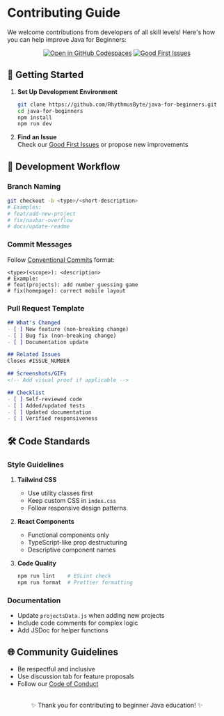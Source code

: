 # Contributing Guide

We welcome contributions from developers of all skill levels! Here's how you can help improve Java for Beginners:

<div align="center">

[![Open in GitHub Codespaces](https://img.shields.io/badge/Open%20in-Codespaces-4f46e5?style=flat-square)](https://codespaces.new/RhythmusByte/java-for-beginners)
[![Good First Issues](https://img.shields.io/badge/-Good%20First%20Issue-4f46e5?style=flat-square)](https://github.com/RhythmusByte/java-for-beginners/issues?q=is%3Aopen+is%3Aissue+label%3A%22good+first+issue%22)

</div>

## 🚀 Getting Started

1. **Set Up Development Environment**
   ```bash
   git clone https://github.com/RhythmusByte/java-for-beginners.git
   cd java-for-beginners
   npm install
   npm run dev
   ```

2. **Find an Issue**  
   Check our [Good First Issues](https://github.com/RhythmusByte/java-for-beginners/issues?q=is%3Aopen+is%3Aissue+label%3A%22good+first+issue%22) or propose new improvements

## 🔄 Development Workflow

### Branch Naming
```bash
git checkout -b <type>/<short-description>
# Examples:
# feat/add-new-project
# fix/navbar-overflow
# docs/update-readme
```

### Commit Messages
Follow [Conventional Commits](https://www.conventionalcommits.org) format:
```
<type>(<scope>): <description>
# Example:
# feat(projects): add number guessing game
# fix(homepage): correct mobile layout
```

### Pull Request Template
```markdown
## What's Changed
- [ ] New feature (non-breaking change)
- [ ] Bug fix (non-breaking change)
- [ ] Documentation update

## Related Issues
Closes #ISSUE_NUMBER

## Screenshots/GIFs
<!-- Add visual proof if applicable -->

## Checklist
- [ ] Self-reviewed code
- [ ] Added/updated tests
- [ ] Updated documentation
- [ ] Verified responsiveness
```

## 🛠 Code Standards

### Style Guidelines
1. **Tailwind CSS**  
   - Use utility classes first
   - Keep custom CSS in `index.css`
   - Follow responsive design patterns

2. **React Components**
   - Functional components only
   - TypeScript-like prop destructuring
   - Descriptive component names

3. **Code Quality**
   ```bash
   npm run lint    # ESLint check
   npm run format  # Prettier formatting
   ```

### Documentation
- Update `projectsData.js` when adding new projects
- Include code comments for complex logic
- Add JSDoc for helper functions

## 🌐 Community Guidelines

- Be respectful and inclusive
- Use discussion tab for feature proposals
- Follow our [Code of Conduct](CODE_OF_CONDUCT.md)

<div align="center" style="margin-top: 2rem">

✨ Thank you for contributing to beginner Java education! ✨

</div>
